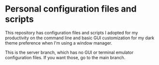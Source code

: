 # Personal configuration files and scripts 

This repository has configuration files and scripts I adopted for my productivity on the command line and basic GUI customization for my dark theme preference when I'm using a window manager.

This is the server branch, which has no GUI or terminal emulator configuration files. If you want those, go to the main branch.
